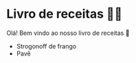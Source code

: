 # Livro de receitas :woman_cook:

Olá! Bem vindo ao nosso livro de receitas :wave:

- Strogonoff de frango
- Pavê
